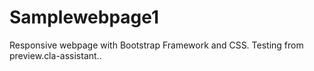 # Samplewebpage1
Responsive webpage with Bootstrap Framework and CSS.
Testing from preview.cla-assistant.. 
